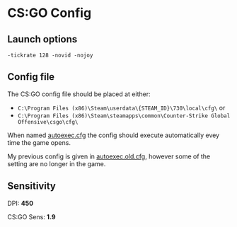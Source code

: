 # CS:GO Config

## Launch options
```csgo launch options
-tickrate 128 -novid -nojoy
```

## Config file
The CS:GO config file should be placed at either:
- `C:\Program Files (x86)\Steam\userdata\{STEAM_ID}\730\local\cfg\` or
- `C:\Program Files (x86)\Steam\steamapps\common\Counter-Strike Global Offensive\csgo\cfg\`

When named [autoexec.cfg](autoexec.cfg) the config should execute automatically evey time the game opens.

My previous config is given in [autoexec.old.cfg](autoexec.old.cfg), however some of the setting are no longer in the game.

## Sensitivity
DPI: **450**

CS:GO Sens: **1.9**